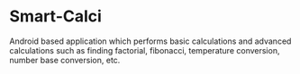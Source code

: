 # Smart-Calci
Android based application which performs basic calculations and advanced calculations such as finding factorial, fibonacci, temperature conversion, number base conversion, etc.
